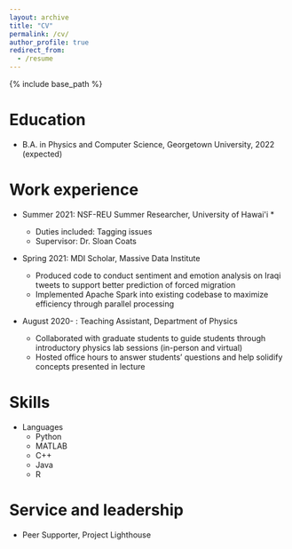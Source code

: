 ```yaml
---
layout: archive
title: "CV"
permalink: /cv/
author_profile: true
redirect_from:
  - /resume
---
```


{% include base_path %}

Education
======
* B.A. in Physics and Computer Science, Georgetown University, 2022 (expected)

Work experience
======
* Summer 2021: NSF-REU Summer Researcher, University of Hawai'i
  * 
  * Duties included: Tagging issues
  * Supervisor: Dr. Sloan Coats

* Spring 2021: MDI Scholar, Massive Data Institute
  * Produced code to conduct sentiment and emotion analysis on Iraqi tweets to support better prediction of forced migration
  * Implemented Apache Spark into existing codebase to maximize efficiency through parallel processing

* August 2020- : Teaching Assistant, Department of Physics
  * Collaborated with graduate students to guide students through introductory physics lab sessions (in-person and virtual)
  * Hosted office hours to answer students’ questions and help solidify concepts presented in lecture
  
Skills
======
* Languages
  * Python
  * MATLAB
  * C++
  * Java
  * R

<!--
Publications
======
  <ul>{% for post in site.publications %}
    {% include archive-single-cv.html %}
  {% endfor %}</ul>
  
Talks
======
  <ul>{% for post in site.talks %}
    {% include archive-single-talk-cv.html %}
  {% endfor %}</ul>
  

Teaching
======
  <ul>{% for post in site.teaching %}
    {% include archive-single-cv.html %}
  {% endfor %}</ul>
-->
Service and leadership
======
* Peer Supporter, Project Lighthouse
